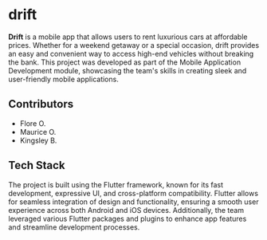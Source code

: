 # drift

**Drift** is a mobile app that allows users to rent luxurious cars at affordable prices. Whether for a weekend getaway or a special occasion, drift provides an easy and convenient way to access high-end vehicles without breaking the bank. This project was developed as part of the Mobile Application Development module, showcasing the team's skills in creating sleek and user-friendly mobile applications.

## Contributors
- Flore O.
- Maurice O.
- Kingsley B.

## Tech Stack
The project is built using the Flutter framework, known for its fast development, expressive UI, and cross-platform compatibility. Flutter allows for seamless integration of design and functionality, ensuring a smooth user experience across both Android and iOS devices. Additionally, the team leveraged various Flutter packages and plugins to enhance app features and streamline development processes.
